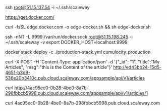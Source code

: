 

ssh root@51.15.137.54 -i ~/.ssh/scaleway

https://get.docker.com/

curl -fsSL edge.docker.com -o edge-docker.sh && sh edge-docker.sh




ssh -nNT -L 9999:/var/run/docker.sock root@51.15.198.245 -i ~/.ssh/scaleway -v
export DOCKER_HOST=localhost:9999


docker stack deploy -c ./production-stack.yml cumulocity_production




curl -X POST -H 'Content-Type: application/json' -d '{"_id": "1", "title":"My Articles", "msg":"this is the Content of the article"}' http://ed43bb24-15d5-4651-b3d9-536e20b3410c.pub.cloud.scaleway.com/appsample/api/v1/articles

curl http://4ac95ec0-0b28-4be0-8a7b-298fbbcb5998.pub.cloud.scaleway.com/appsample/api/v1/articles/1


curl 4ac95ec0-0b28-4be0-8a7b-298fbbcb5998.pub.cloud.scaleway.com
